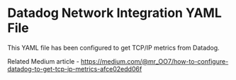 # Datadog Network Integration YAML File
This YAML file has been configured to get TCP/IP metrics from Datadog.

Related Medium article - https://medium.com/@mr_OO7/how-to-configure-datadog-to-get-tcp-ip-metrics-afce02edd06f
